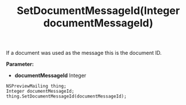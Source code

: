 ﻿---
uid: crmscript_ref_NSPreviewMailing_SetDocumentMessageId
title: SetDocumentMessageId(Integer documentMessageId)
intellisense: NSPreviewMailing.SetDocumentMessageId
keywords: NSPreviewMailing, GetDocumentMessageId
so.topic: reference
---

If a document was used as the message this is the document ID.

**Parameter:** 
 - **documentMessageId** Integer

```crmscript
NSPreviewMailing thing;
Integer documentMessageId;
thing.SetDocumentMessageId(documentMessageId);
```

